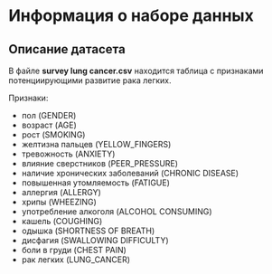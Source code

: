 # Информация о наборе данных

## Описание датасета
В файле **survey lung cancer.csv** находится таблица с признаками потенциирующими развитие рака легких.

Признаки:
- пол (GENDER)
- возраст (AGE)
- рост (SMOKING)
- желтизна пальцев (YELLOW_FINGERS)
- тревожность (ANXIETY)
- влияние сверстников (PEER_PRESSURE)
- наличие хронических заболеваний (CHRONIC DISEASE)
- повышенная утомляемость (FATIGUE)
- аллергия (ALLERGY)
- хрипы (WHEEZING)
- употребление алкоголя (ALCOHOL CONSUMING)
- кашель (COUGHING)
- одышка (SHORTNESS OF BREATH)
- дисфагия (SWALLOWING DIFFICULTY)
- боли в груди (CHEST PAIN)
- рак легких (LUNG_CANCER)									 					

